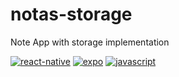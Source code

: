 # notas-storage

Note App with storage implementation

[![react-native](https://img.shields.io/badge/React_Native-585858.svg?style=for-the-badge&logo=React)](https://github.com/AshileySabah/notas-storage)
[![expo](https://img.shields.io/badge/Expo_CLI-585858.svg?style=for-the-badge&logo=Expo)](https://github.com/AshileySabah/notas-storage)
[![javascript](https://img.shields.io/badge/JavaScript-585858.svg?style=for-the-badge&logo=Javascript)](https://github.com/AshileySabah/notas-storage)
